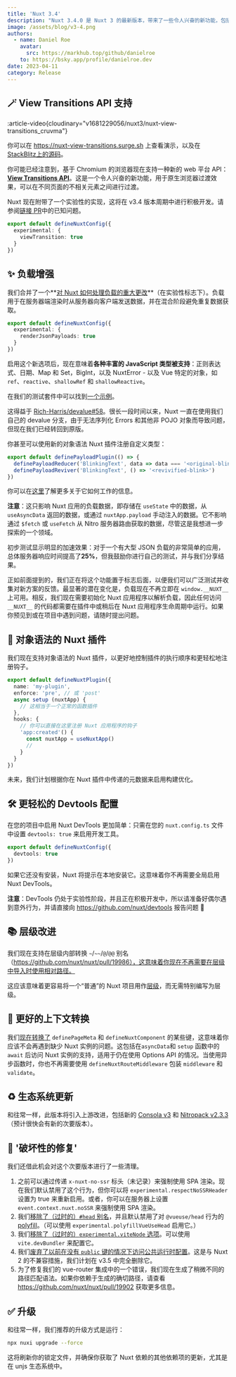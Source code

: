 ```yaml
---
title: 'Nuxt 3.4'
description: "Nuxt 3.4.0 是 Nuxt 3 的最新版本，带来了一些令人兴奋的新功能，包括支持 View Transitions API，从服务器传输丰富的 JavaScript 负载到客户端等等。"
image: /assets/blog/v3-4.png
authors:
  - name: Daniel Roe
    avatar:
      src: https://markhub.top/github/danielroe
    to: https://bsky.app/profile/danielroe.dev
date: 2023-04-11
category: Release
---
```


## 🪄 View Transitions API 支持

:article-video{cloudinary="v1681229056/nuxt3/nuxt-view-transitions_cruvma"}

你可以在 https://nuxt-view-transitions.surge.sh 上查看演示，以及在[StackBlitz上的源码](https://stackblitz.com/edit/nuxt-view-transitions)。

你可能已经注意到，基于 Chromium 的浏览器现在支持一种新的 web 平台 API：[**View Transitions API**](https://developer.chrome.com/docs/web-platform/view-transitions/)。这是一个令人兴奋的新功能，用于原生浏览器过渡效果，可以在不同页面的不相关元素之间进行过渡。

Nuxt 现在附带了一个实验性的实现，这将在 v3.4 版本周期中进行积极开发。请参阅[链接 PR](https://github.com/nuxt/nuxt/pull/20092)中的已知问题。

```ts
export default defineNuxtConfig({
  experimental: {
    viewTransition: true
  }
})
```

## ✨ 负载增强

我们合并了一个**[对 Nuxt 如何处理负载的重大更改](https://github.com/nuxt/nuxt/pull/19205)**（在实验性标志下）。负载用于在服务器端渲染时从服务器向客户端发送数据，并在混合阶段避免重复数据获取。

```ts [nuxt.config.ts]
export default defineNuxtConfig({
  experimental: {
    renderJsonPayloads: true
  }
})
```

启用这个新选项后，现在意味着**各种丰富的 JavaScript 类型被支持**：正则表达式、日期、Map 和 Set，BigInt，以及 NuxtError - 以及 Vue 特定的对象，如 `ref`、`reactive`、`shallowRef` 和 `shallowReactive`。

在我们的测试套件中可以找到[一个示例](https://github.com/nuxt/nuxt/blob/main/test/fixtures/basic/pages/json-payload.vue)。

这得益于 [Rich-Harris/devalue#58](https://github.com/Rich-Harris/devalue/pull/58)。很长一段时间以来，Nuxt 一直在使用我们自己的 devalue 分支，由于无法序列化 Errors 和其他非 POJO 对象而导致问题，但现在我们已经转回到原版。

你甚至可以使用新的对象语法 Nuxt 插件注册自定义类型：

```ts [plugins/custom-payload-type.ts]
export default definePayloadPlugin(() => {
  definePayloadReducer('BlinkingText', data => data === '<original-blink>' && '_')
  definePayloadReviver('BlinkingText', () => '<revivified-blink>')
})
```

你可以在[这里](https://github.com/rich-harris/devalue#custom-types)了解更多关于它如何工作的信息。

**注意**：这只影响 Nuxt 应用的负载数据，即存储在 `useState` 中的数据，从 `useAsyncData` 返回的数据，或通过 `nuxtApp.payload` 手动注入的数据。它不影响通过 `$fetch` 或 `useFetch` 从 Nitro 服务器路由获取的数据，尽管这是我想进一步探索的一个领域。

初步测试显示明显的加速效果：对于一个有大型 JSON 负载的非常简单的应用，总体服务器响应时间提高了**25%**，但我鼓励你进行自己的测试，并与我们分享结果。

正如前面提到的，我们正在将这个功能置于标志后面，以便我们可以广泛测试并收集对新方案的反馈。最显著的潜在变化是，负载现在不再立即在 `window.__NUXT__` 上可用。相反，我们现在需要初始化 Nuxt 应用程序以解析负载，因此任何访问 `__NUXT__` 的代码都需要在插件中或稍后在 Nuxt 应用程序生命周期中运行。如果你预见到或在项目中遇到问题，请随时提出问题。

## 🎁 对象语法的 Nuxt 插件

我们现在支持对象语法的 Nuxt 插件，以更好地控制插件的执行顺序和更轻松地注册钩子。

```ts [plugins/my-plugin.ts]
export default defineNuxtPlugin({
  name: 'my-plugin',
  enforce: 'pre', // 或 'post'
  async setup (nuxtApp) {
    // 这相当于一个正常的函数插件
  },
  hooks: {
    // 你可以直接在这里注册 Nuxt 应用程序的钩子
    'app:created'() {
      const nuxtApp = useNuxtApp()
      //
    }
  }
})
```

未来，我们计划根据你在 Nuxt 插件中传递的元数据来启用构建优化。

## 🛠️ 更轻松的 Devtools 配置

在您的项目中启用 Nuxt DevTools 更加简单：只需在您的 `nuxt.config.ts` 文件中设置 `devtools: true` 来启用开发工具。

```ts [nuxt.config.ts]
export default defineNuxtConfig({
  devtools: true
})
```

如果它还没有安装，Nuxt 将提示在本地安装它。这意味着你不再需要全局启用 Nuxt DevTools。

**注意**：DevTools 仍处于实验性阶段，并且正在积极开发中，所以请准备好偶尔遇到意外行为，并请直接向 https://github.com/nuxt/devtools 报告问题 🙏

## 📚 层级改进

我们现在支持在层级内部转换 `~`/`~~`/`@`/`@@` 别名（https://github.com/nuxt/nuxt/pull/19986），这意味着你现在不再需要在层级中导入时使用相对路径。

这应该意味着更容易将一个“普通”的 Nuxt 项目用作[层级](https://nuxt.com/docs/getting-started/layers#layers)，而无需特别编写为层级。

## 🧸 更好的上下文转换

我们[现在转换了](https://github.com/nuxt/nuxt/pull/20182) `definePageMeta` 和 `defineNuxtComponent` 的某些键，这意味着你应该不会再遇到缺少 Nuxt 实例的问题。这包括在`asyncData`和 `setup` 函数中的 `await` 后访问 Nuxt 实例的支持，适用于仍在使用 Options API 的情况。当使用异步函数时，你也不再需要使用 `defineNuxtRouteMiddleware` 包装 `middleware` 和 `validate`。

## ♻️ 生态系统更新

和往常一样，此版本将引入上游改进，包括新的 [Consola v3](https://github.com/unjs/consola) 和 [Nitropack v2.3.3](https://github.com/unjs/nitro)（预计很快会有新的次要版本）。

## 🚨 '破坏性的修复'

我们还借此机会对这个次要版本进行了一些清理。

1. 之前可以通过传递 `x-nuxt-no-ssr` 标头（未记录）来强制使用 SPA 渲染。现在我们默认禁用了这个行为，但你可以将 `experimental.respectNoSSRHeader` 设置为 true 来重新启用。或者，你可以在服务器上设置 `event.context.nuxt.noSSR` 来强制使用 SPA 渲染。
2. 我们[移除了（过时的）`#head` 别名](https://github.com/nuxt/nuxt/pull/20111)，并且默认禁用了对 `@vueuse/head` 行为的 [polyfill](https://github.com/nuxt/nuxt/pull/20131)。（可以使用 `experimental.polyfillVueUseHead` 启用它。）
3. 我们[移除了（过时的）`experimental.viteNode` 选项](https://github.com/nuxt/nuxt/pull/20112)。可以使用 `vite.devBundler` 来配置它。
4. 我们[废弃了以前在没有 `public` 键的情况下访问公共运行时配置](https://github.com/nuxt/nuxt/pull/20082)。这是与 Nuxt 2 的不兼容措施，我们计划在 v3.5 中完全删除它。
5. 为了修复我们的 vue-router 集成中的一个错误，我们现在生成了稍微不同的路径匹配语法。如果你依赖于生成的确切路径，请查看 https://github.com/nuxt/nuxt/pull/19902 获取更多信息。

## ✅ 升级

和往常一样，我们推荐的升级方式是运行：

```sh
npx nuxi upgrade --force
```

这将刷新你的锁定文件，并确保你获取了 Nuxt 依赖的其他依赖项的更新，尤其是在 unjs 生态系统中。
